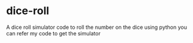 # dice-roll

A dice roll simulator code to roll the number on the dice using python 
you can refer my code to get the simulator
